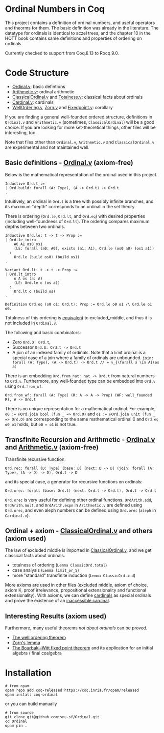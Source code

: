 # Ordinal Numbers in Coq

This project contains a definition of ordinal numbers, and useful operators and theorms for them.
The basic definition was already in the literature.
The datatype for ordinals is identical to aczel trees, and the chapter 10 in the HOTT book contains same definitions and properties of ordering on ordinals.

Currently checked to support from Coq.8.13 to Rocq.9.0.

# Code Structure
- [Ordinal.v](https://github.com/snu-sf/Ordinal/blob/main/src/Ordinal.v): basic defintions
- [Arithmetic.v](https://github.com/snu-sf/Ordinal/blob/main/src/Arithmetic.v): ordinal arithmetic
- [ClassicalOrdinal.v](https://github.com/snu-sf/Ordinal/blob/main/src/ClassicalOrdinal.v) and [Totalness.v](https://github.com/snu-sf/Ordinal/blob/main/src/Totalness.v): classical facts about ordinals
- [Cardinal.v](https://github.com/snu-sf/Ordinal/blob/main/src/Cardinal.v): cardinals
- [WellOrdering.v](https://github.com/snu-sf/Ordinal/blob/main/src/WellOrdering.v), [Zorn.v](https://github.com/snu-sf/Ordinal/blob/main/src/Zorn.v) and [Fixedpoint.v](https://github.com/snu-sf/Ordinal/blob/main/src/Fixedpoint.v): corollary

If you are finding a general well-founded ordered structure, definitions in `Ordinal.v` and `Arithmetic.v` (sometimes, `ClassicalOrdinal`) will be a good choice.
If you are looking for more set-theoretical things, other files will be interesting, too.

Note that files other than `Ordinal.v`, `Arithmetic.v` and `ClassicalOrdinal.v` are experimental and not maintained well.

## Basic definitions - [Ordinal.v](https://github.com/snu-sf/Ordinal/blob/main/src/Ordinal.v) (axiom-free)
Below is the mathematical representation of the ordinal used in this project.
```
Inductive Ord.t :=
| Ord.build: forall (A: Type), (A -> Ord.t) -> Ord.t
.
```
Intuitively, an ordinal in `Ord.t` is a tree with possibly infinite branches,
and its maximum "depth" corresponds to an ordinal in the set theory.

There is ordering (`Ord.le`, `Ord.lt`, and `Ord.eq`) with desired properties (including well-foundness of `Ord.lt`). The ordering compares maximum depths between two ordinals.
```
Inductive Ord.le: t -> t -> Prop :=
| Ord.le_intro
    A0 A1 os0 os1
    (LE: forall (a0: A0), exists (a1: A1), Ord.le (os0 a0) (os1 a1))
  :
    Ord.le (build os0) (build os1)
.

Variant Ord.lt: t -> t -> Prop :=
| Ord.lt_intro
    o A os (a: A)
    (LE: Ord.le o (os a))
  :
    Ord.lt o (build os)
.

Definition Ord.eq (o0 o1: Ord.t): Prop := Ord.le o0 o1 /\ Ord.le o1 o0.
```
Totalness of this ordering is [equivalent](https://github.com/snu-sf/Ordinal/blob/main/src/Totalness.v) to excluded_middle,
and thus it is not included in `Ordinal.v`.

The following and basic combinators:
- Zero `Ord.O: Ord.t`,
- Successor `Ord.S: Ord.t -> Ord.t`
- A join of an indexed family of ordinals. Note that a limit ordinal is a special case of a join where a family of ordinals are unbounded.
`join: forall (A: Type), (A -> Ord.t) -> Ord.t // = ∨_{\forall a \in A}(os a)`

There is an embedding `Ord.from_nat: nat -> Ord.t` from natural numbers to `Ord.v`.
Furthermore, any well-founded type can be embedded into `Ord.v` using `Ord.from_wf`.
```
Ord.from_wf: forall (A: Type) (R: A -> A -> Prop) (WF: well_founded R), A -> Ord.t
```

There is no unique representation for a mathematical ordinal.
For example, `o0 := @Ord.join bool (fun _ => Ord.O)` and `o1 := @Ord.join unit (fun _ => Ord.O)` are corresponding to the same mathematical ordinal 0 and
`Ord.eq o0 o1` holds, but `o0 = o1` is not true.


## Transfinite Recursion and Arithmetic - [Ordinal.v](https://github.com/snu-sf/Ordinal/blob/main/src/Ordinal.v) and [Arithmetic.v](https://github.com/snu-sf/Ordinal/blob/main/src/Arithmetic.v) (axiom-free)
Transfinite recursive function:
```
Ord.rec: forall (D: Type) (base: D) (next: D -> D) (join: forall (A: Type), (A -> D) -> D), Ord.t -> D
```
and its special case, a generator for recursive functions on ordinals:
```
Ord.orec: forall (base: Ord.t) (next: Ord.t -> Ord.t), Ord.t -> Ord.t
```
`Ord.orec` is very useful for defining other ordinal functions.
`OrdArith.add`, `OrdArith.mult`, and `OrdArith.expn` in `Arithmetic.v` are defined using `Ord.orec`, and even aleph numbers can be defined using `Ord.orec` (`aleph` in `Cardinal.v`).

## Ordinal + axiom - [ClassicalOrdinal.v](https://github.com/snu-sf/Ordinal/blob/main/src/ClassicalOrdinal.v) and others (axiom used)
The law of excluded middle is imported in [ClassicalOrdinal.v](https://github.com/snu-sf/Ordinal/blob/main/src/ClassicalOrdinal.v),
and we get classical facts about ordinals. 
- totalness of ordering (`Lemma ClassicOrd.total`)
- case analysis (`Lemma limit_or_S`)
- more "standard" transfinite induction (`Lemma ClassicOrd.ind`)

More axioms are used in other files (excluded middle, axiom of choice, axiom K, proof irrelevance, propositional extensionality and functional extensionality).
With axioms, we can define [cardinals](https://github.com/snu-sf/Ordinal/blob/main/src/Cardinal.v) as special ordinals
and prove the existence of an [inaccessible cardinal](https://github.com/snu-sf/Ordinal/blob/main/src/Inaccessible.v).

## Interesting Results (axiom used)
Furthermore, many useful theorems *not about ordinals* can be proved.
- [The well ordering theorem](https://github.com/snu-sf/Ordinal/blob/main/src/WellOrdering.v)
- [Zorn's lemma](https://github.com/snu-sf/Ordinal/blob/main/src/Zorn.v)
- [The Bourbaki–Witt fixed point theorem](https://github.com/snu-sf/Ordinal/blob/main/src/Fixedpoint.v) and its application for an initial algebra / final coalgebra

# Installation
```
# from opam
opam repo add coq-released https://coq.inria.fr/opam/released
opam install coq-ordinal
```
or you can build manually
```
# from source
git clone git@github.com:snu-sf/Ordinal.git
cd Ordinal
opam pin .
```
